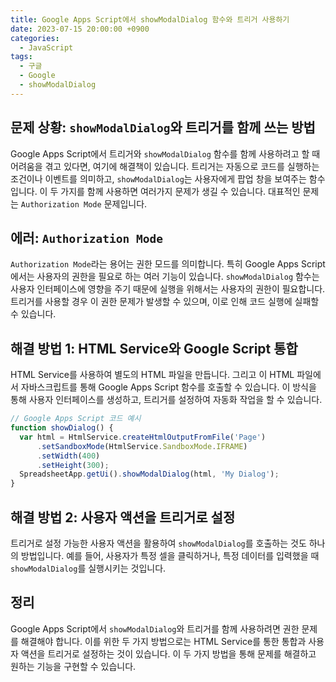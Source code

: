 ```yaml
---
title: Google Apps Script에서 showModalDialog 함수와 트리거 사용하기
date: 2023-07-15 20:00:00 +0900
categories:
  - JavaScript
tags:
  - 구글
  - Google
  - showModalDialog
---
```


## 문제 상황: `showModalDialog`와 트리거를 함께 쓰는 방법

Google Apps Script에서 트리거와 `showModalDialog` 함수를 함께 사용하려고 할 때 어려움을 겪고 있다면, 여기에 해결책이 있습니다. 트리거는 자동으로 코드를 실행하는 조건이나 이벤트를 의미하고, `showModalDialog`는 사용자에게 팝업 창을 보여주는 함수입니다. 이 두 가지를 함께 사용하면 여러가지 문제가 생길 수 있습니다. 대표적인 문제는 `Authorization Mode` 문제입니다.

## 에러: `Authorization Mode`

`Authorization Mode`라는 용어는 권한 모드를 의미합니다. 특히 Google Apps Script에서는 사용자의 권한을 필요로 하는 여러 기능이 있습니다. `showModalDialog` 함수는 사용자 인터페이스에 영향을 주기 때문에 실행을 위해서는 사용자의 권한이 필요합니다. 트리거를 사용할 경우 이 권한 문제가 발생할 수 있으며, 이로 인해 코드 실행에 실패할 수 있습니다.

## 해결 방법 1: HTML Service와 Google Script 통합

HTML Service를 사용하여 별도의 HTML 파일을 만듭니다. 그리고 이 HTML 파일에서 자바스크립트를 통해 Google Apps Script 함수를 호출할 수 있습니다. 이 방식을 통해 사용자 인터페이스를 생성하고, 트리거를 설정하여 자동화 작업을 할 수 있습니다.

```javascript
// Google Apps Script 코드 예시
function showDialog() {
  var html = HtmlService.createHtmlOutputFromFile('Page')
      .setSandboxMode(HtmlService.SandboxMode.IFRAME)
      .setWidth(400)
      .setHeight(300);
  SpreadsheetApp.getUi().showModalDialog(html, 'My Dialog');
}
```

## 해결 방법 2: 사용자 액션을 트리거로 설정

트리거로 설정 가능한 사용자 액션을 활용하여 `showModalDialog`를 호출하는 것도 하나의 방법입니다. 예를 들어, 사용자가 특정 셀을 클릭하거나, 특정 데이터를 입력했을 때 `showModalDialog`를 실행시키는 것입니다.

## 정리

Google Apps Script에서 `showModalDialog`와 트리거를 함께 사용하려면 권한 문제를 해결해야 합니다. 이를 위한 두 가지 방법으로는 HTML Service를 통한 통합과 사용자 액션을 트리거로 설정하는 것이 있습니다. 이 두 가지 방법을 통해 문제를 해결하고 원하는 기능을 구현할 수 있습니다.